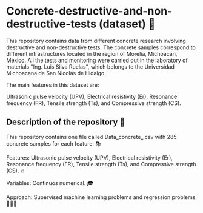# Concrete-destructive-and-non-destructive-tests (dataset) 🏫

This repository contains data from different concrete research involving destructive and non-destructive tests. The concrete samples correspond to different infrastructures located in the region of Morelia, Michoacan, México. All the tests and monitoring were carried out in the laboratory of materials "Ing. Luis Silva Ruelas", which belongs to the Universidad Michoacana de San Nicolás de Hidalgo.

The main features in this dataset are:

Ultrasonic pulse velocity (UPV), Electrical resistivity (Er), Resonance frequency (FR), Tensile strength (Ts), and Compressive strength (CS).

## Description of the repository 📝

This repository contains one file called Data_concrete_.csv with 285 concrete samples for each feature. 📚

Features: Ultrasonic pulse velocity (UPV), Electrical resistivity (Er), Resonance frequency (FR), Tensile strength (Ts), and Compressive strength (CS). 🔥

Variables: Continuos numerical. 🎓

Approach: Supervised machine learning problems and regression problems. 👨🏻‍💻
